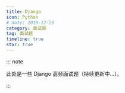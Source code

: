 ```yaml
---
title: Django
icon: Python
# date: 2019-12-26
category: 面试题
tag: 面试题
timeline: true
star: true
---
```


::: note

此处是一些 Django 高频面试题（持续更新中...）。

:::

<!-- more -->
